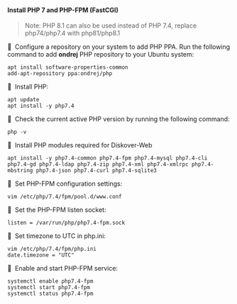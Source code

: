 #### Install PHP 7 and PHP-FPM (FastCGI)

>Note: PHP 8.1 can also be used instead of PHP 7.4, replace php74/php7.4 with php81/php8.1

🔴 &nbsp;Configure a repository on your system to add PHP PPA. Run the following command to add **ondrej** PHP repository to your Ubuntu system:
```
apt install software-properties-common
add-apt-repository ppa:ondrej/php
```

🔴 &nbsp;Install PHP:
```
apt update
apt install -y php7.4
```

🔴 &nbsp;Check the current active PHP version by running the following command:
```
php -v
```

🔴 &nbsp;Install PHP modules required for Diskover-Web
```
apt install -y php7.4-common php7.4-fpm php7.4-mysql php7.4-cli php7.4-gd php7.4-ldap php7.4-zip php7.4-xml php7.4-xmlrpc php7.4-mbstring php7.4-json php7.4-curl php7.4-sqlite3
```

🔴 &nbsp;Set PHP-FPM configuration settings:
```
vim /etc/php/7.4/fpm/pool.d/www.conf
```

🔴 &nbsp;Set the PHP-FPM listen socket:
```
listen = /var/run/php/php7.4-fpm.sock
```

🔴 &nbsp;Set timezone to UTC in php.ini:
```
vim /etc/php/7.4/fpm/php.ini
date.timezone = "UTC"
```

🔴 &nbsp;Enable and start PHP-FPM service:
```
systemctl enable php7.4-fpm
systemctl start php7.4-fpm
systemctl status php7.4-fpm
```
